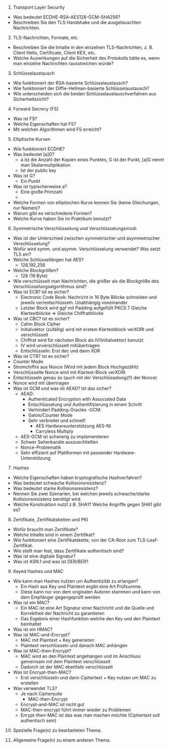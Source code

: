 1) Transport Layer Security
- Was bedeutet ECDHE-RSA-AES128-GCM-SHA256?
- Beschreiben Sie den TLS Handshake und die ausgetauschten Nachrichten.

2) TLS-Nachrichten, Formate, etc.
- Beschreiben Sie die Inhalte in den einzelnen TLS-Nachrichten, z. B. Client Hello, Certificate, Client KEX, etc.
- Welche Auswirkungen auf die Sicherheit des Protokolls hätte es, wenn man einzelne Nachrichten rausstreichen würde?

3) Schlüsselaustausch
- Wie funktioniert der RSA-basierte Schlüsselaustausch?
- Wie funktioniert der Diffie-Hellman-basierte Schlüsselaustausch?
- Wie unterscheiden sich die beiden Schlüsselaustauschverfahren aus Sicherheitssicht?

4) Forward Secrecy (FS)
- Was ist FS?
- Welche Eigenschaften hat FS?
- Mit welchen Algorithmen wird FS erreicht?

5) Elliptische Kurven
- Wie funktioniert ECDHE?
- Was bedeutet [a]G? 
  - a ist die Anzahl der Kopien eines Punktes, G ist der Punkt, [a]G nennt man Skalarmultplikation
  - Ist der public key
- Was ist G?
  - Ein Punkt
- Was ist typischerweise a?
  - Eine große Primzahl
  - 
- Welche Formen von elliptischen Kurve kennen Sie (keine Gleichungen, nur Namen)?
- Warum gibt es verschiedene Formen?
- Welche Kurve haben Sie im Praktikum benutzt?

6) Symmetrische Verschlüsselung und Verschlüsselungsmodi:
- Was ist der Unterschied zwischen symmetrischer und asymmetrischer Verschlüsselung? 
- Wofür wird symm. und asymm. Verschlüsselung verwendet? Was setzt TLS ein?
- Welche Schlüssellängen hat AES?
  - 128,192,256
- Welche Blockgrößen?
  - 128 (16 Byte)
- Wie verschlüsselt man Nachrichten, die größer als die Blockgröße des Verschlüsselungsalgorithmus sind?
- Was ist ECB? Ist es sicher?
  - Electronic Code Book: Nachricht in 16 Byte Blöcke schneiden und jeweils ver/entschlüsseln. Unabhängig voneinander
  - Letzter Block wird ggf mit Padding aufgefüllt PKCS 7
  Gleiche Klartextblöcke => Gleiche Chiffratblöcke 
- Was ist CBC? Ist es sicher?
  - Cahin Block Cipher
  - Initialvektor (zufällig) wird mit erstem Klartextblock verXORt und verschlüsselt
  - Chiffrat wird für nächsten Block als IV(Initialvektor) benutzt
  - IV wird unverschlüsselt mitübertragen
  - Entschlüsseln: Erst dec und dann XOR
- Was ist CTR? Ist es sicher?
 - Counter Mode
 - Stromchiffre aus Nonce (Wird mit jedem Block Hochgezählt)
 - Verschlüsselte Nonce wird mit Klartext-Block verXORt
 - Entschlüsseln genau so (auch mit der Verschlüsselung(!!) der Nonce)
 - Nonce wird mit übertragen
- Was ist GCM und was ist AEAD? Ist das sicher?
  - AEAD:
    - Authenticated Encryption with Associated Data
    - Entschlüsselung und Authentifizierung in einem Schritt
    - Verhindert Padding-Oracles
  -GCM:
    - Galois/Counter Mode
    - Sehr verbreitet und schnell!
      - AES Hardwareunterstützung AES-NI
      - Carryless Multiply
  - AES-GCM ist schwierig zu implementieren
  - Schwer Seitenkanäle auszuschließen
  - Nonce-Problematik
  - Sehr effizient auf Plattformen mit passender Hardware-Unterstützung
    

7) Hashes
- Welche Eigenschaften haben kryptografische Hashverfahren? 
- Was bedeutet schwache Kollisionsresistenz?
- Was bedeutet starke Kollisionsresistenz?
- Nennen Sie zwei Szenarien, bei welchen jeweils schwache/starke Kollisionsresistenz benötigt wird. 
- Welche Konstruktion nutzt z.B. SHA1? Welche Angriffe gegen SHA1 gibt es?

8) Zertifikate, Zertifikatsketten und PKI
- Wofür braucht man Zertifikate?
- Welche Inhalte sind in einem Zertifikat?
- Wie funktioniert eine Zertifikatskette, von der CA-Root zum TLS-Leaf-Zertifikat.
- Wie stellt man fest, dass Zertifikate authentisch sind?
- Was ist eine digitale Signatur?
- Was ist ASN.1 und was ist DER/BER?

9) Keyed Hashes und MAC
- Wie kann man Hashes nutzen um Authentizität zu erlangen? 
  - Ein Hash aus Key und Plaintext ergibt eine Art Prüfsumme.
  - Diese kann nur von dem originalen Autoren stammen und kann von dem Empfänger gegengeprüft werden
- Was ist ein MAC?
  - Ein MAC ist eine Art Signatur einer Nachricht und die Quelle und Korrektheit der Nachricht zu garantieren
  - Das Ergebnis einer Hashfunktion welche den Key und den Plaintext beinhaltet
- Was ist ein HMAC?
- Was ist MAC-and-Encrypt?
  - MAC mit Plaintext + Key generieren
  - Plaintext verschlüsseln und danach MAC anhängen
- Was ist MAC-then-Encrypt?
  - MAC wird an den Plaintext angehangen und im Anschluss gemeinsam mit dem Plaintext verschlüsselt
  - Dadurch ist der MAC ebenfalls verschlüsselt
- Was ist Encrypt-then-MAC?
  - Erst verschlüsseln und dann Ciphertext + Key nutzen um MAC zu erstellen
- Was verwendet TLS?
  - Je nach Ciphersuite
    - MAC-then-Encrypt
  - Encrypt-and-MAC ist nicht gut
  - MAC-then-encrypt führt immer wieder zu Problemen
  - Enrypt-then-MAC ist das was man machen möchte (Ciphertext soll authentisch sein)

10) Spezielle Frage(n) zu bearbeiteten Thema.

11) Allgemeine Frage(n) zu einem anderen Thema.
